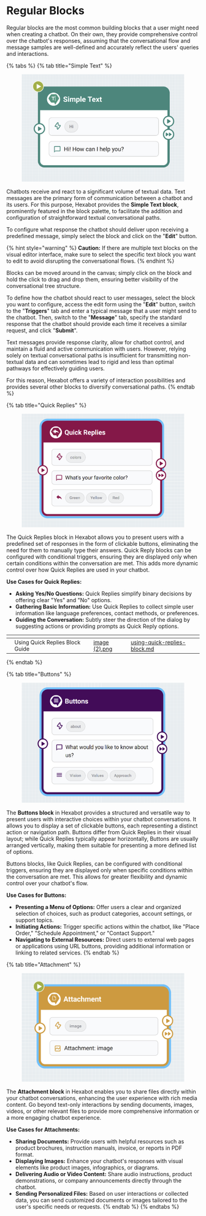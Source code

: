 # Regular Blocks

Regular blocks are the most common building blocks that a user might need when creating a chatbot. On their own, they provide comprehensive control over the chatbot's responses, assuming that the conversational flow and message samples are well-defined and accurately reflect the users' queries and interactions.

{% tabs %}
{% tab title="Simple Text" %}
<figure><img src="../../../.gitbook/assets/image (1).png" alt=""><figcaption></figcaption></figure>

Chatbots receive and react to a significant volume of textual data. Text messages are the primary form of communication between a chatbot and its users. For this purpose, Hexabot provides the **Simple Text block**, prominently featured in the block palette, to facilitate the addition and configuration of straightforward textual conversational paths.

To configure what response the chatbot should deliver upon receiving a predefined message, simply select the block and click on the "**Edit**" button.&#x20;

{% hint style="warning" %}
&#x20;**Caution:** If there are multiple text blocks on the visual editor interface, make sure to select the specific text block you want to edit to avoid disrupting the conversational flows.&#x20;
{% endhint %}

Blocks can be moved around in the canvas; simply click on the block and hold the click to drag and drop them, ensuring better visibility of the conversational tree structure.

To define how the chatbot should react to user messages, select the block you want to configure, access the edit form using the "**Edit**" button, switch to the "**Triggers**" tab and enter a typical message that a user might send to the chatbot. Then, switch to the "**Message**" tab, specify the standard response that the chatbot should provide each time it receives a similar request, and click "**Submit**".

Text messages provide response clarity, allow for chatbot control, and maintain a fluid and active communication with users. However, relying solely on textual conversational paths is insufficient for transmitting non-textual data and can sometimes lead to rigid and less than optimal pathways for effectively guiding users.

For this reason, Hexabot offers a variety of interaction possibilities and provides several other blocks to diversify conversational paths.
{% endtab %}

{% tab title="Quick Replies" %}
<figure><img src="../../../.gitbook/assets/image (2).png" alt=""><figcaption></figcaption></figure>

The Quick Replies block in Hexabot allows you to present users with a predefined set of responses in the form of clickable buttons, eliminating the need for them to manually type their answers. Quick Reply blocks can be configured with conditional triggers, ensuring they are displayed only when certain conditions within the conversation are met. This adds more dynamic control over how Quick Replies are used in your chatbot.



**Use Cases for Quick Replies:**

* **Asking Yes/No Questions:** Quick Replies simplify binary decisions by offering clear "Yes" and "No" options.
* **Gathering Basic Information:** Use Quick Replies to collect simple user information like language preferences, contact methods, or preferences.
* **Guiding the Conversation:** Subtly steer the direction of the dialog by suggesting actions or providing prompts as Quick Reply options.

<table data-view="cards"><thead><tr><th></th><th></th><th></th><th data-hidden data-card-cover data-type="files"></th><th data-hidden data-card-target data-type="content-ref"></th></tr></thead><tbody><tr><td></td><td>Using Quick Replies Block Guide</td><td></td><td><a href="../../../.gitbook/assets/image (2).png">image (2).png</a></td><td><a href="using-quick-replies-block.md">using-quick-replies-block.md</a></td></tr></tbody></table>
{% endtab %}

{% tab title="Buttons" %}
<figure><img src="../../../.gitbook/assets/image (3).png" alt=""><figcaption></figcaption></figure>

The **Buttons block** in Hexabot provides a structured and versatile way to present users with interactive choices within your chatbot conversations. It allows you to display a set of clickable buttons, each representing a distinct action or navigation path. Buttons differ from Quick Replies in their visual layout; while Quick Replies typically appear horizontally, Buttons are usually arranged vertically, making them suitable for presenting a more defined list of options.

Buttons blocks, like Quick Replies, can be configured with conditional triggers, ensuring they are displayed only when specific conditions within the conversation are met. This allows for greater flexibility and dynamic control over your chatbot's flow.

**Use Cases for Buttons:**

* **Presenting a Menu of Options:** Offer users a clear and organized selection of choices, such as product categories, account settings, or support topics.
* **Initiating Actions:** Trigger specific actions within the chatbot, like "Place Order," "Schedule Appointment," or "Contact Support."
* **Navigating to External Resources:** Direct users to external web pages or applications using URL buttons, providing additional information or linking to related services.
{% endtab %}

{% tab title="Attachment" %}
<figure><img src="../../../.gitbook/assets/image (4).png" alt=""><figcaption></figcaption></figure>

The **Attachment block** in Hexabot enables you to share files directly within your chatbot conversations, enhancing the user experience with rich media content. Go beyond text-only interactions by sending documents, images, videos, or other relevant files to provide more comprehensive information or a more engaging chatbot experience.

**Use Cases for Attachments:**

* **Sharing Documents:** Provide users with helpful resources such as product brochures, instruction manuals, invoice, or reports in PDF format.
* **Displaying Images:** Enhance your chatbot's responses with visual elements like product images, infographics, or diagrams.
* **Delivering Audio or Video Content:** Share audio instructions, product demonstrations, or company announcements directly through the chatbot.
* **Sending Personalized Files:** Based on user interactions or collected data, you can send customized documents or images tailored to the user's specific needs or requests.
{% endtab %}
{% endtabs %}

